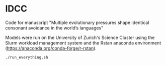 # IDCC

Code for manuscript "Multiple evolutionary pressures shape identical consonant avoidance in the world’s languages"

Models were run on the University of Zurich's Science Cluster using the Slurm workload management system and the Rstan anaconda environment (https://anaconda.org/conda-forge/r-rstan).

```
./run_everything.sh
```
